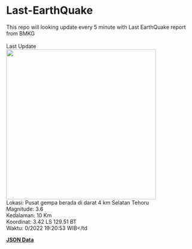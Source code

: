 # Last-EarthQuake
This repo will looking update every 5 minute with Last EarthQuake report from BMKG
<br>
<br>
Last Update
<br>
<img src="https://ews.bmkg.go.id/TEWS/data/20221028192053.mmi.jpg" width="400"/>
<br>
Lokasi: Pusat gempa berada di darat 4 km Selatan Tehoru <br>
Magnitude: 3.6 <br>
Kedalaman: 10 Km <br>
Koordinat: 3.42 LS 129.51 BT <br>
Waktu: 0/2022 19:20:53 WIB</td <br>

<a href="./data/data.json">**JSON Data**</a>
